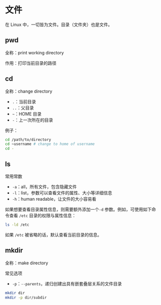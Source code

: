 # 文件

在 Linux 中，一切皆为文件。目录（文件夹）也是文件。

## pwd

全称：print working directory

作用：打印当前目录的路径

## cd

全称：change directory

- `.`：当前目录
- `..`：父目录
- `~`：HOME 目录
- `-`：上一次所在的目录

例子：

```bash
cd /path/to/directory
cd ~username # change to home of username
cd -
```

## ls

常用常数

- `-a`：all，所有文件，包含隐藏文件
- `-l`：list，参数可以查看文件的属性、大小等详细信息
- `-h`：human readable，让文件的大小容易看

如果想要查看目录属性信息，则需要额外添加一个`-d` 参数。例如，可使用如下命令查看 `/etc` 目录的权限与属性信息：

```bash
ls -ld /etc
```

如果 `/etc` 被省略的话，默认查看当前目录的信息。


## mkdir

全称：make directory

常见选项

- `-p`：`--parents`，递归创建出具有嵌套叠层关系的文件目录

```bash
mkdir dir
mkdir -p dir/subdir
```


